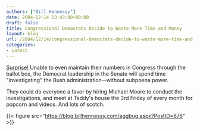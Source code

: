 ```yaml
---
authors: ["Bill Hennessy"]
date: 2004-12-14 13:43:00+00:00
draft: false
title: Congressional Democrats Decide to Waste More Time and Money
layout: blog
url: /2004/12/14/congressional-democrats-decide-to-waste-more-time-and-money/
categories:
- Latest
---
```


[Surprise! ](https://www.washtimes.com/upi-breaking/20041213-052632-7010r.htm) Unable to even maintain their numbers in Congress through the ballot box, the Democrat leadership in the Senate will spend time "investigating" the Bush administration--without subpoena power.




They could do everyone a favor by hiring Michael Moore to conduct the investigations, and meet at Teddy's house the 3rd Friday of every month for popcorn and videos. And lots of scotch.

{{< figure src="https://blog.billhennessy.com/aggbug.aspx?PostID=876" >}}

